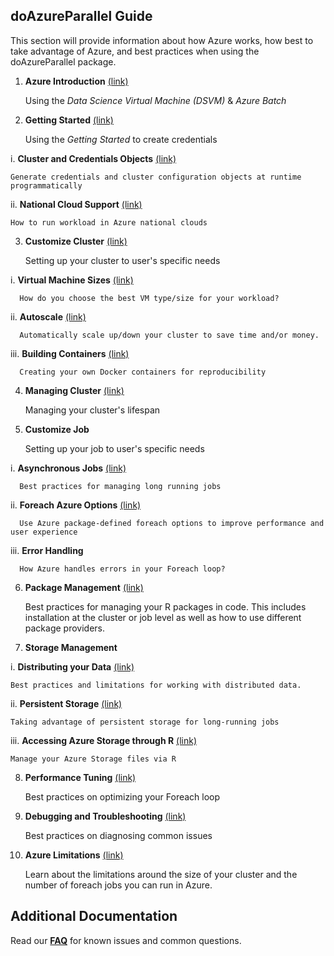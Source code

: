 ## doAzureParallel Guide 
This section will provide information about how Azure works, how best to take advantage of Azure, and best practices when using the doAzureParallel package.

1. **Azure Introduction** [(link)](./00-azure-introduction.md)

   Using the *Data Science Virtual Machine (DSVM)* & *Azure Batch*

2. **Getting Started** [(link)](./02-getting-started.md)

    Using the *Getting Started* to create credentials
  
  i. **Cluster and Credentials Objects** [(link)](./33-programmatically-generate-config.md)
   
    Generate credentials and cluster configuration objects at runtime programmatically
   
  ii. **National Cloud Support** [(link)](./34-national-clouds.md)
  
    How to run workload in Azure national clouds

3. **Customize Cluster** [(link)](./30-customize-cluster.md)

    Setting up your cluster to user's specific needs

  i. **Virtual Machine Sizes** [(link)](./10-vm-sizes.md)
  
      How do you choose the best VM type/size for your workload?

  ii. **Autoscale** [(link)](./11-autoscale.md)
  
      Automatically scale up/down your cluster to save time and/or money.
  
  iii. **Building Containers** [(link)](./32-building-containers.md)
    
      Creating your own Docker containers for reproducibility

4. **Managing Cluster** [(link)](./33-clusters.md)

    Managing your cluster's lifespan

5. **Customize Job**

    Setting up your job to user's specific needs
    
  i. **Asynchronous Jobs** [(link)](./31-long-running-job.md)

      Best practices for managing long running jobs
  
  ii. **Foreach Azure Options** [(link)](./)
  
      Use Azure package-defined foreach options to improve performance and user experience
  
  iii. **Error Handling** 
      
      How Azure handles errors in your Foreach loop? 
    
6. **Package Management** [(link)](./20-package-management.md)

   Best practices for managing your R packages in code. This includes installation at the cluster or job level as well as how to use different package providers.

7. **Storage Management**

  i. **Distributing your Data** [(link)](./21-distributing-data.md)

    Best practices and limitations for working with distributed data.

  ii. **Persistent Storage** [(link)](./23-persistent-storage.md)

    Taking advantage of persistent storage for long-running jobs
   
  iii. **Accessing Azure Storage through R** [(link)](./23-persistent-storage.md)

    Manage your Azure Storage files via R 

8. **Performance Tuning** [(link)](./50-performance-tuning.md)

    Best practices on optimizing your Foreach loop

9. **Debugging and Troubleshooting** [(link)](./40-troubleshooting.md)

    Best practices on diagnosing common issues

10. **Azure Limitations** [(link)](./12-quota-limitations.md)

    Learn about the limitations around the size of your cluster and the number of foreach jobs you can run in Azure.
   
## Additional Documentation
Read our [**FAQ**](./42-faq.md) for known issues and common questions.
